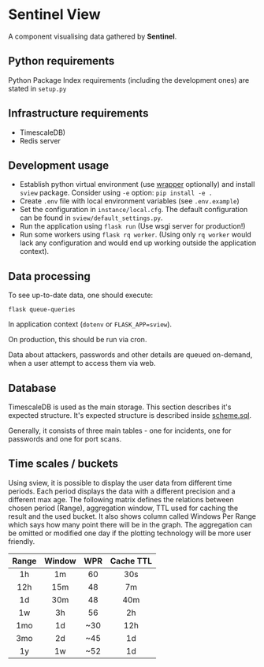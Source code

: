 # Sentinel View

A component visualising data gathered by **Sentinel**.

## Python requirements

Python Package Index requirements (including the development ones) are stated in
`setup.py`

## Infrastructure requirements

- TimescaleDB)
- Redis server


## Development usage

- Establish python virtual environment (use
  [wrapper](https://virtualenvwrapper.readthedocs.io/en/latest/) optionally)
  and install `sview` package. Consider using `-e` option: `pip install -e .`
- Create `.env` file with local environment variables (see `.env.example`)
- Set the configuration in `instance/local.cfg`. The default configuration
  can be found in `sview/default_settings.py`.
- Run the application using `flask run` (Use wsgi server for production!)
- Run some workers using `flask rq worker`. (Using only `rq worker` would lack
  any configuration and would end up working outside the application context).


## Data processing

To see up-to-date data, one should execute:

```
flask queue-queries
```

In application context (`dotenv` or `FLASK_APP=sview`).

On production, this should be run via cron.


Data about attackers, passwords and other details are queued on-demand, when a
user attempt to access them via web.

## Database

TimescaleDB is used as the main storage. This section describes it's expected
structure. It's expected structure is described inside
[scheme.sql](sview/scheme.sql).

Generally, it consists of three main tables - one for incidents, one for
passwords and one for port scans.

## Time scales / buckets

Using sview, it is possible to display the user data from different time periods.
Each period displays the data with a different precision and a different max age.
The following matrix defines the relations between chosen period (Range),
aggregation window, TTL used for caching the result and the used bucket. It also
shows column called Windows Per Range which says how many point there will be in
the graph. The aggregation can be omitted or modified one day if the plotting
technology will be more user friendly.

| Range | Window | WPR   | Cache TTL |
| :---: | :---:  | :---: | :--:      |
| 1h    | 1m     | 60    | 30s       |
| 12h   | 15m    | 48    | 7m        |
| 1d    | 30m    | 48    | 40m       |
| 1w    | 3h     | 56    | 2h        |
| 1mo   | 1d     | ~30   | 12h       |
| 3mo   | 2d     | ~45   | 1d        |
| 1y    | 1w     | ~52   | 1d        |
